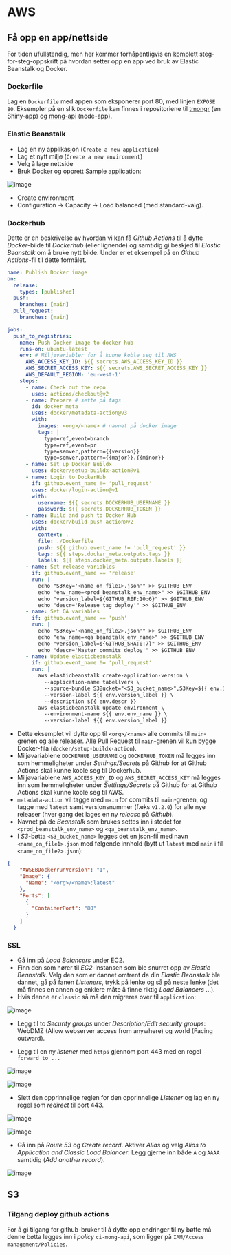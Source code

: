 # AWS

## Få opp en app/nettside

For tiden ufullstendig, men her kommer forhåpentligvis en komplett steg-for-steg-oppskrift på hvordan setter opp en app ved bruk av Elastic Beanstalk og Docker.

### Dockerfile

Lag en `Dockerfile` med appen som eksponerer port 80, med linjen `EXPOSE 80`. Eksempler på en slik `Dockerfile` kan finnes i repositoriene til [tmongr](https://github.com/mong/tmongr/blob/master/Dockerfile) (en Shiny-app) og [mong-api](https://github.com/mong/mong-api/blob/master/Dockerfile) (node-app).

### Elastic Beanstalk

- Lag en ny applikasjon (`Create a new application`)
- Lag et nytt miljø (`Create a new environment`)
- Velg å lage nettside
- Bruk Docker og opprett Sample application:

![image](https://user-images.githubusercontent.com/136346/145847791-e26c4beb-f811-44d5-b75a-1926dfecc7c8.png)

- Create environment
- Configuration -> Capacity -> Load balanced (med standard-valg).

### Dockerhub

Dette er en beskrivelse av hvordan vi kan få _Github Actions_ til å dytte _Docker_-bilde til _Dockerhub_ (eller lignende) og samtidig gi beskjed til _Elastic Beanstalk_ om å bruke nytt bilde. Under er et eksempel på en _Github Actions_-fil til dette formålet.

```yml
name: Publish Docker image
on:
  release:
    types: [published]
  push:
    branches: [main]
  pull_request:
    branches: [main]

jobs:
  push_to_registries:
    name: Push Docker image to docker hub
    runs-on: ubuntu-latest
    env: # Miljøvariabler for å kunne koble seg til AWS
      AWS_ACCESS_KEY_ID: ${{ secrets.AWS_ACCESS_KEY_ID }}
      AWS_SECRET_ACCESS_KEY: ${{ secrets.AWS_SECRET_ACCESS_KEY }}
      AWS_DEFAULT_REGION: 'eu-west-1'
    steps:
      - name: Check out the repo
        uses: actions/checkout@v2
      - name: Prepare # sette på tags
        id: docker_meta
        uses: docker/metadata-action@v3
        with:
          images: <org>/<name> # navnet på docker image
          tags: |
            type=ref,event=branch
            type=ref,event=pr
            type=semver,pattern={{version}}
            type=semver,pattern={{major}}.{{minor}}
      - name: Set up Docker Buildx
        uses: docker/setup-buildx-action@v1
      - name: Login to DockerHub
        if: github.event_name != 'pull_request'
        uses: docker/login-action@v1
        with:
          username: ${{ secrets.DOCKERHUB_USERNAME }}
          password: ${{ secrets.DOCKERHUB_TOKEN }}
      - name: Build and push to Docker Hub
        uses: docker/build-push-action@v2
        with:
          context: .
          file: ./Dockerfile
          push: ${{ github.event_name != 'pull_request' }}
          tags: ${{ steps.docker_meta.outputs.tags }}
          labels: ${{ steps.docker_meta.outputs.labels }}
      - name: Set release variables
        if: github.event_name == 'release'
        run: |
          echo "S3Key='<name_on_file1>.json'" >> $GITHUB_ENV
          echo "env_name=<prod_beanstalk_env_name>" >> $GITHUB_ENV
          echo "version_label=${GITHUB_REF:10:6}" >> $GITHUB_ENV
          echo "descr='Release tag deploy'" >> $GITHUB_ENV
      - name: Set QA variables
        if: github.event_name == 'push'
        run: |
          echo "S3Key='<name_on_file2>.json'" >> $GITHUB_ENV
          echo "env_name=<qa_beanstalk_env_name>" >> $GITHUB_ENV
          echo "version_label=${GITHUB_SHA:0:7}" >> $GITHUB_ENV
          echo "descr='Master commits deploy'" >> $GITHUB_ENV
      - name: Update elasticbeanstalk
        if: github.event_name != 'pull_request'
        run: |
          aws elasticbeanstalk create-application-version \
            --application-name tabellverk \
            --source-bundle S3Bucket="<S3_bucket_name>",S3Key=${{ env.S3Key }} \
            --version-label ${{ env.version_label }} \
            --description ${{ env.descr }}
          aws elasticbeanstalk update-environment \
            --environment-name ${{ env.env_name }} \
            --version-label ${{ env.version_label }}
```

- Dette eksemplet vil dytte opp til `<org>/<name>` alle commits til `main`-grenen og alle releaser. Alle Pull Request til `main`-grenen vil kun bygge Docker-fila (`docker/setup-buildx-action`).
- Miljøvariablene `DOCKERHUB_USERNAME` og `DOCKERHUB_TOKEN` må legges inn som hemmeligheter under _Settings/Secrets_ på Github for at Github Actions skal kunne koble seg til Dockerhub.
- Miljøvariablene `AWS_ACCESS_KEY_ID` og `AWS_SECRET_ACCESS_KEY` må legges inn som hemmeligheter under _Settings/Secrets_ på Github for at Github Actions skal kunne koble seg til AWS.
- `metadata-action` vil tagge med `main` for commits til `main`-grenen, og tagge med `latest` samt versjonsnummer (f.eks `v1.2.0`) for alle nye releaser (hver gang det lages en ny _release_ på _Github_).
- Navnet på de _Beanstalk_ som brukes settes inn i stedet for `<prod_beanstalk_env_name>` og `<qa_beanstalk_env_name>`.
- I _S3_-bøtta `<S3_bucket_name>` legges det en json-fil med navn `<name_on_file1>.json` med følgende innhold (bytt ut `latest` med `main` i fil `<name_on_file2>.json`):

```json
{
    "AWSEBDockerrunVersion": "1",
    "Image": {
      "Name": "<org>/<name>:latest"
    },
    "Ports": [
      {
        "ContainerPort": "80"
      }
    ]
  }
```

### SSL

- Gå inn på _Load Balancers_ under EC2.
- Finn den som hører til _EC2_-instansen som ble snurret opp av _Elastic Beanstalk_. Velg den som er dannet omtrent da din _Elastic Beanstalk_ ble dannet, gå på fanen _Listeners_, trykk på lenke og så på neste lenke (det må finnes en annen og enklere måte å finne riktig _Load Balancers_ ...).
- Hvis denne er `classic` så må den migreres over til `application`:

![image](https://user-images.githubusercontent.com/136346/146148343-cb211f78-7559-4c4f-af4e-196f82d58e5d.png)

- Legg til to _Security groups_ under _Description/Edit security groups_: WebDMZ (Allow webserver access from anywhere) og world (Facing outward).

- Legg til en ny _listener_ med `https` gjennom port 443 med en regel `forward to ...`

![image](fig/aws_ec2_load1.png)

![image](fig/aws_ec2_load2.png)

- Slett den opprinnelige reglen for den opprinnelige _Listener_ og lag en ny regel som _redirect_ til port 443.  

![image](fig/aws_ec2_load3.png)

![image](fig/aws_ec2_load4.png)

- Gå inn på _Route 53_ og _Create record_. Aktiver _Alias_ og velg _Alias to Application and Classic Load Balancer_. Legg gjerne inn både `A` og `AAAA` samtidig (_Add another record_).

![image](fig/aws_ec2_load5.png)

## S3

### Tilgang deploy github actions

For å gi tilgang for github-bruker til å dytte opp endringer til ny bøtte må denne bøtta legges inn i *policy* `ci-mong-api`, som ligger på `IAM/Access management/Policies`.

